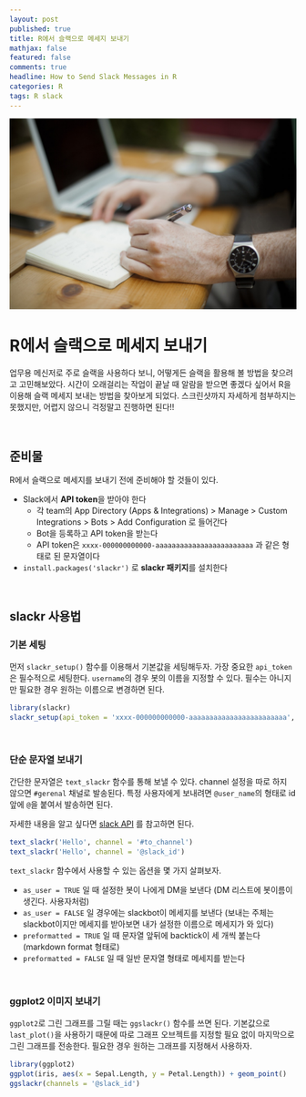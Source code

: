 ```yaml
---
layout: post
published: true
title: R에서 슬랙으로 메세지 보내기
mathjax: false
featured: false
comments: true
headline: How to Send Slack Messages in R
categories: R
tags: R slack
---
```


![cover-image](/images/taking-notes.jpg)

# R에서 슬랙으로 메세지 보내기

업무용 메신저로 주로 슬랙을 사용하다 보니, 어떻게든 슬랙을 활용해 볼 방법을 찾으려고 고민해보았다. 시간이 오래걸리는 작업이 끝날 때 알람을 받으면 좋겠다 싶어서 R을 이용해 슬랙 메세지 보내는 방법을 찾아보게 되었다. 스크린샷까지 자세하게 첨부하지는 못했지만, 어렵지 않으니 걱정말고 진행하면 된다!!

<br />

## 준비물

R에서 슬랙으로 메세지를 보내기 전에 준비해야 할 것들이 있다. 

- Slack에서 **API token**을 받아야 한다
	- 각 team의 App Directory (Apps & Integrations) > Manage > Custom Integrations > Bots > Add Configuration 로 들어간다
	- Bot을 등록하고 API token을 받는다
	- API token은 `xxxx-000000000000-aaaaaaaaaaaaaaaaaaaaaaaa` 과 같은 형태로 된 문자열이다
- `install.packages('slackr')` 로 **slackr 패키지**를 설치한다

<br />

## slackr 사용법

### 기본 세팅

먼저 `slackr_setup()` 함수를 이용해서 기본값을 세팅해두자. 가장 중요한 `api_token`은 필수적으로 세팅한다. `username`의 경우 봇의 이름을 지정할 수 있다. 필수는 아니지만 필요한 경우 원하는 이름으로 변경하면 된다.

```r
library(slackr)
slackr_setup(api_token = 'xxxx-000000000000-aaaaaaaaaaaaaaaaaaaaaaaa', username = 'rstudio')
```

<br />

### 단순 문자열 보내기

간단한 문자열은 `text_slackr` 함수를 통해 보낼 수 있다. channel 설정을 따로 하지 않으면 `#gerenal` 채널로 발송된다. 특정 사용자에게 보내려면 `@user_name`의 형태로 id 앞에 `@`을 붙여서 발송하면 된다.

자세한 내용을 알고 싶다면 [slack API](https://api.slack.com/methods/chat.postMessage) 를 참고하면 된다.

```r
text_slackr('Hello', channel = '#to_channel')
text_slackr('Hello', channel = '@slack_id')
```

`text_slackr` 함수에서 사용할 수 있는 옵션을 몇 가지 살펴보자. 

- `as_user = TRUE` 일 때 설정한 봇이 나에게 DM을 보낸다 (DM 리스트에 봇이름이 생긴다. 사용자처럼)
- `as_user = FALSE` 일 경우에는 slackbot이 메세지를 보낸다 (보내는 주체는 slackbot이지만 메세지를 받아보면 내가 설정한 이름으로 메세지가 와 있다)
- `preformatted = TRUE` 일 때 문자열 앞뒤에 backtick이 세 개씩 붙는다 (markdown format 형태로)
- `preformatted = FALSE` 일 때 일반 문자열 형태로 메세지를 받는다

<br />

### ggplot2 이미지 보내기

`ggplot2`로 그린 그래프를 그릴 때는 `ggslackr()` 함수를 쓰면 된다. 기본값으로 `last_plot()`을 사용하기 때문에 따로 그래프 오브젝트를 지정할 필요 없이 마지막으로 그린 그래프를 전송한다. 필요한 경우 원하는 그래프를 지정해서 사용하자. 

```r
library(ggplot2)
ggplot(iris, aes(x = Sepal.Length, y = Petal.Length)) + geom_point()
ggslackr(channels = '@slack_id')
```